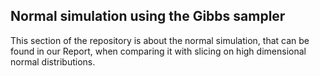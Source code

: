 ## Normal simulation using the Gibbs sampler
This section of the repository is about the normal simulation, that can be found in our Report, when comparing it with slicing on high dimensional normal distributions.